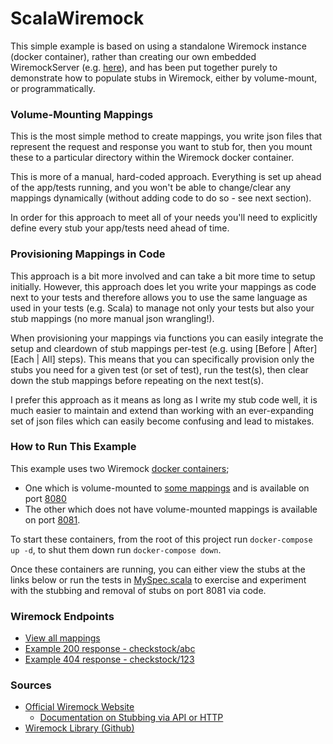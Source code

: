 # ScalaWiremock

This simple example is based on using a standalone Wiremock instance (docker container), rather than creating our own
embedded WiremockServer (e.g. [here](https://wiremock.org/docs/java-usage/)), and has been put together purely to
demonstrate how to populate stubs in Wiremock, either by volume-mount, or programmatically.

### Volume-Mounting Mappings

This is the most simple method to create mappings, you write json files that represent the request and response you want
to stub for, then you mount these to a particular directory within the Wiremock docker container.

This is more of a manual, hard-coded approach. Everything is set up ahead of the app/tests running, and you won't be able to
change/clear any mappings dynamically (without adding code to do so - see next section).

In order for this approach to meet all of your needs you'll need to explicitly define every stub your app/tests need
ahead of time.

### Provisioning Mappings in Code

This approach is a bit more involved and can take a bit more time to setup initially. However, this approach does let
you write your mappings as code next to your tests and therefore allows you to use the same language as used in your
tests (e.g. Scala) to manage not only your tests but also your stub mappings (no more manual json wrangling!).

When provisioning your mappings via functions you can easily integrate the setup and cleardown of stub mappings
per-test (e.g. using [Before | After][Each | All] steps). This means that you can specifically provision only the stubs you need for a
given test (or set of test), run the test(s), then clear down the stub mappings before repeating on the next test(s).

I prefer this approach as it means as long as I write my stub code well, it is much easier to maintain and extend than
working with an ever-expanding set of json files which can easily become confusing and lead to mistakes.

### How to Run This Example

This example uses two Wiremock [docker containers](docker-compose.yml);

* One which is volume-mounted to [some mappings](wiremock_config/mappings) and is available on
  port [8080](http://localhost:8080/__admin/mappings)
* The other which does not have volume-mounted mappings is available on
  port [8081](http://localhost:8081/__admin/mappings).

To start these containers, from the root of this project run `docker-compose up -d`, to shut them down
run `docker-compose down`.

Once these containers are running, you can either view the stubs at the links below or run the tests
in [MySpec.scala](src/test/scala/MySpec.scala) to exercise and experiment with the stubbing and removal of stubs on port
8081 via code.

### Wiremock Endpoints

* [View all mappings](http://localhost:8080/__admin/mappings)
* [Example 200 response - checkstock/abc](http://localhost:8080/checkstock/abc)
* [Example 404 response - checkstock/123](http://localhost:8080/checkstock/123)

### Sources

* [Official Wiremock Website](https://wiremock.org/)
    * [Documentation on Stubbing via API or HTTP](https://wiremock.org/docs/stubbing/)
* [Wiremock Library (Github)](https://github.com/wiremock/wiremock) 
